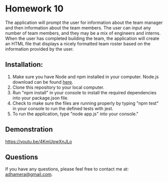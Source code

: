 # Homework 10
The application will prompt the user for information about the team manager and then information about the team members. The user can input any number of team members, and they may be a mix of engineers and interns. When the user has completed building the team, the application will create an HTML file that displays a nicely formatted team roster based on the information provided by the user.

## Installation:

1. Make sure you have Node and npm installed in your computer. Node.js download can be found [here](https://nodejs.org/en/).
2. Clone this repository to your local computer.
3. Run "npm install" in your console to install the required dependencies into your package.json file.
4. Check to make sure the files are running properly by typing "npm test" in your console to run the defined tests with jest.
5. To run the application, type "node app.js" into your console."

## Demonstration 

https://youtu.be/4KmUpwXnJLo

## Questions

If you have any questions, please feel free to contact me at: adhamera@gmail.com.
